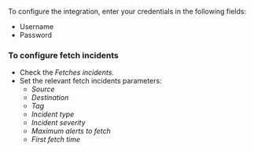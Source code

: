 To configure the integration, enter your credentials in the following fields:
- Username
- Password

### To configure fetch incidents
- Check the *Fetches incidents*.
- Set the relevant fetch incidents parameters: 
   - *Source*
   - *Destination*
   - *Tag*
   - *Incident type*
   - *Incident severity*
   - *Maximum alerts to fetch*
   - *First fetch time*
